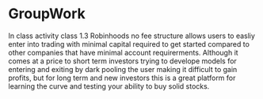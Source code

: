 # GroupWork
In class activity class 1.3
Robinhoods no fee structure allows users to easliy enter into trading with minimal capital required to get started compared to other companies that have minimal account requirerments. Although it comes at a price to short term investors trying to develope models for entering and exiting by dark pooling the user making it difficult to gain profits, but for long term and new investors this is a great platform for learning the curve and testing your ability to buy solid stocks. 